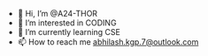 - 👋 Hi, I’m @A24-THOR
- 👀 I’m interested in CODING
- 🌱 I’m currently learning CSE
- 📫 How to reach me abhilash.kgp.7@outlook.com

<!---
A24-THOR/A24-THOR is a ✨ special ✨ repository because its `README.md` (this file) appears on your GitHub profile.
You can click the Preview link to take a look at your changes.
--->
